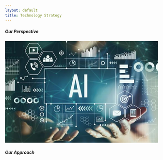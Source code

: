 ```yaml
---
layout: default
title: Technology Strategy
---
```


##### Our Perspective

![AI](assets/images/ai.jpg "AI")

##### Our Approach

